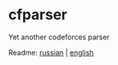 # cfparser
Yet another codeforces parser

Readme: [russian](http://codeforces.ru/blog/entry/16055) | [english](http://codeforces.com/blog/entry/16055)
